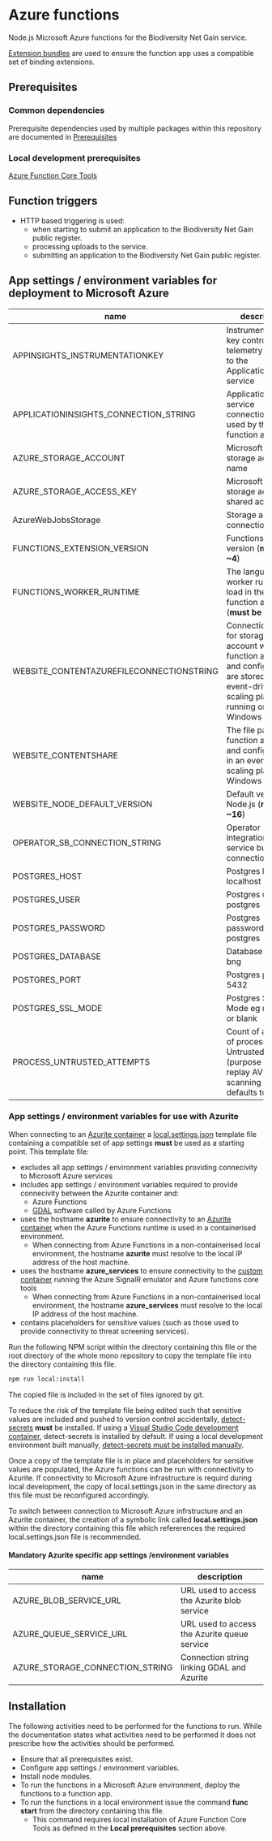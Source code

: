 # Azure functions

Node.js Microsoft Azure functions for the Biodiversity Net Gain service.

[Extension bundles](https://docs.microsoft.com/en-us/azure/azure-functions/functions-bindings-register) are used to ensure the function app
uses a compatible set of binding extensions.

## Prerequisites

### Common dependencies

Prerequisite dependencies used by multiple packages within this repository are documented in [Prerequisites](../../docs/prerequisites.md)

### Local development prerequisites

[Azure Function Core Tools](https://docs.microsoft.com/en-us/azure/azure-functions/functions-run-local)

## Function triggers

* HTTP based triggering is used:
  * when starting to submit an application to the Biodiversity Net Gain public register.
  * processing uploads to the service.
  * submitting an application to the Biodiversity Net Gain public register.

## App settings / environment variables for deployment to Microsoft Azure

| name    | description | mandatory |
|---------|-------------|-----------|
| APPINSIGHTS_INSTRUMENTATIONKEY | Instrumentation key controlling if telemetry is sent to the ApplicationInsights service | Y |
| APPLICATIONINSIGHTS_CONNECTION_STRING | ApplicationInsights service connection string used by the function app | Y |
| AZURE_STORAGE_ACCOUNT | Microsoft Azure storage account name | Y |
| AZURE_STORAGE_ACCESS_KEY | Microsoft Azure storage account shared access key | Y |
| AzureWebJobsStorage | Storage account connection string | Y |
| FUNCTIONS_EXTENSION_VERSION | Functions runtime version (**must be ~4**) | Y |
| FUNCTIONS_WORKER_RUNTIME | The language worker runtime to load in the function app (**must be node**) | Y |
| WEBSITE_CONTENTAZUREFILECONNECTIONSTRING | Connection string for storage account where the function app code and configuration are stored in event-driven scaling plans running on Windows | Plan dependent |
| WEBSITE_CONTENTSHARE | The file path to the function app code and configuration in an event-driven scaling plan on Windows | Plan dependent |
| WEBSITE_NODE_DEFAULT_VERSION | Default version of Node.js (**must be ~16**) |
| OPERATOR_SB_CONNECTION_STRING | Operator integration tier service bus connection string | Y |
| POSTGRES_HOST | Postgres host eg localhost | Y |
| POSTGRES_USER | Postgres user eg postgres | Y |
| POSTGRES_PASSWORD | Postgres password eg postgres | Y |
| POSTGRES_DATABASE | Database name eg bng | Y |
| POSTGRES_PORT | Postgres port eg 5432 | Y |
| POSTGRES_SSL_MODE | Postgres SSL Mode eg require or blank | N |
| PROCESS_UNTRUSTED_ATTEMPTS | Count of attempts of process Untrusted (purpose is to replay AV scanning issues) defaults to 5 | N |

### App settings / environment variables for use with Azurite

When connecting to an [Azurite container](../../docs/containerisation.md/#azure-storage) a [local.settings.json](../../docker/azure-services/local.settings.template.json) template file containing a compatible set of app settings **must** be used as a starting point. This template file:

* excludes all app settings / environment variables providing connecivity to Microsoft Azure services
* includes app settings / environment variables required to provide connecivity between the Azurite container and:
  * Azure Functions
  * [GDAL](https://gdal.org/) software called by Azure Functions
* uses the hostname **azurite** to ensure connectivity to an [Azurite container](../../docs/containerisation.md) when the Azure Functions runtime is used in a containerised environment.
  * When connecting from Azure Functions in a non-containerised local environment, the hostname **azurite** must resolve to the local IP address of the host machine.
* uses the hostname **azure_services** to ensure connectivity to the [custom container](../../docs/containerisation.md) running the Azure SignalR emulator and Azure functions core tools
  * When connecting from Azure Functions in a non-containerised local environment, the hostname **azure_services** must resolve to the local IP address of the host machine.
* contains placeholders for sensitive values (such as those used to provide connectivity to threat screening services).

Run the following NPM script within the directory containing this file or the root directory of the whole mono repository to copy the template file into the directory containing this file.

```sh
npm run local:install
```

The copied file is included in the set of files ignored by git.

To reduce the risk of the template file being edited such that sensitive values are included and pushed to version control accidentally, [detect-secrets](https://github.com/Yelp/detect-secrets)
**must** be installed. If using a [Visual Studio Code development container](../../docs/local-development-quickstart.md), detect-secrets is installed by defsult. If using a local development
environment built manually, [detect-secrets must be installed manually](../../docs/manual-local-development-environment-configuration.md).

Once a copy of the template file is in place and placeholders for sensitive values are populated, the Azure functions can be run with connectivity to Azurite. If connectivity to Microsoft
Azure infrastructure is requird during local development, the copy of local.settings.json in the same directory as this file must be reconfigured accordingly.

To switch between connection to Microsoft Azure infrstructure and an Azurite container, the creation of a symbolic link called **local.settings.json** within the directory containing this file which refererences the required local.settings.json file is recommended.

#### Mandatory Azurite specific app settings /environment variables

| name | description |
|------|-------------|
| AZURE_BLOB_SERVICE_URL | URL used to access the Azurite blob service |
| AZURE_QUEUE_SERVICE_URL | URL used to access the Azurite queue service |
| AZURE_STORAGE_CONNECTION_STRING | Connection string linking GDAL and Azurite |

## Installation

The following activities need to be performed for the functions to run. While the documentation states what activities need to be performed it does not prescribe how the activities should be performed.

* Ensure that all prerequisites exist.
* Configure app settings / environment variables.
* Install node modules.
* To run the functions in a Microsoft Azure environment, deploy the functions to a function app.
* To run the functions in a local environment issue the command **func start** from the directory containing this file.
  * This command requires local installation of Azure Function Core Tools as defined in the **Local prerequisites** section above.
